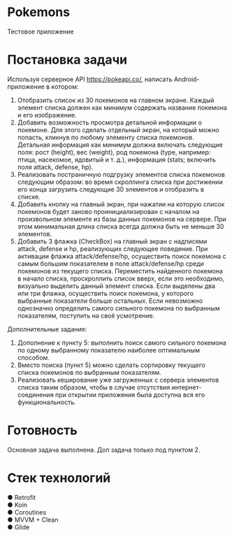 # Pokemons
Тестовое приложение
# Постановка задачи
Используя серверное API https://pokeapi.co/, написать Android-приложение в котором:
1. Отобразить список из 30 покемонов на главном экране. Каждый элемент списка должен
как минимум содержать название покемона и его изображение.
2. Добавить возможность просмотра детальной информации о покемоне. Для этого сделать
отдельный экран, на который можно попасть, кликнув по любому элементу списка покемонов.
Детальная информация как минимум должна включать следующие поля: рост (height),
вес (weight), род покемона (type, например: птица, насекомое, ядовитый и т. д.), информация
(stats; включить поля attack, defense, hp).
3. Реализовать постраничную подгрузку элементов списка покемонов следующим образом:
во время скроллинга списка при достижении его конца загрузить следующие 30 элементов
и отобразить в списке.
4. Добавить кнопку на главный экран, при нажатии на которую список покемонов будет заново
проинициализирован с началом на произвольном элементе из базы данных покемонов
на сервере. При этом минимальная длина списка всегда должна быть не меньше 30 элементов.
5. Добавить 3 флажка (CheckBox) на главный экран с надписями attack, defense и hp, реализующих
следующее поведение. При активации флажка attack/defense/hp, осуществить поиск покемона
с самым большим показателем в поле attack/defense/hp среди покемонов из текущего
списка. Переместить найденного покемона в начало списка, проскроллить список вверх,
если это необходимо, визуально выделить данный элемент списка. Если выделены два
или три флажка, осуществить поиск покемона, у которого выбранные показатели больше
остальных. Если невозможно однозначно определить самого сильного покемона по выбранным
показателям, поступить на своё усмотрение.

Дополнительные задания:

1. Дополнение к пункту 5: выполнить поиск самого сильного покемона по одному выбранному
показателю наиболее оптимальным способом.
2. Вместо поиска (пункт 5) можно сделать сортировку текущего списка покемонов по выбранным
показателям.
3. Реализовать кеширование уже загруженных с сервера элементов списка таким образом,
чтобы в случае отсутствия интернет-соединения при открытии приложения была доступна
вся его функциональность.

# Готовность
Основная задача выполнена. Доп задача только под пунктом 2.

# Стек технологий
● Retrofit   
● Koin    
● Coroutines   
● MVVM + Clean    
● Glide
